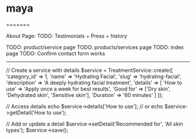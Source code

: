 # maya
=======

About Page:
    TODO: Testimonials + Press + history

TODO: product/service page
TODO: products/services page
TODO: index page
    TODO:  Confirm contact form works


---


// Create a service with details
$service = TreatmentService::create([
    'category_id' => 1,
    'name' => 'Hydrating Facial',
    'slug' => 'hydrating-facial',
    'description' => 'A deeply hydrating facial treatment',
    'details' => [
        'How to use' => 'Apply once a week for best results',
        'Good for' => ['Dry skin', 'Dehydrated skin', 'Sensitive skin'],
        'Duration' => '60 minutes'
    ]
]);

// Access details
echo $service->details['How to use'];
// or
echo $service->getDetail('How to use');

// Add or update a detail
$service->setDetail('Recommended for', 'All skin types');
$service->save();
